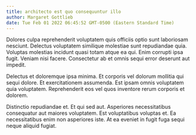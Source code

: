 ```yaml
---
title: architecto est quo consequuntur illo
author: Margaret Gottlieb
date: Tue Feb 01 2022 06:45:52 GMT-0500 (Eastern Standard Time)
---
```

Dolores culpa reprehenderit voluptatem quis officiis optio sunt laboriosam nesciunt. Delectus voluptatem similique molestiae sunt repudiandae quia. Voluptas molestias incidunt quasi totam atque ea qui. Enim corrupti ipsa fugit. Veniam nisi facere. Consectetur ab et omnis sequi error deserunt aut impedit.

 Delectus et doloremque ipsa minima. Et corporis vel dolorum mollitia qui sequi dolore. Et exercitationem assumenda. Est ipsam omnis voluptatem quia voluptatem. Reprehenderit eos vel quos inventore rerum corporis et dolorem.

 Distinctio repudiandae et. Et qui sed aut. Asperiores necessitatibus consequatur aut maiores voluptatem. Est voluptatibus voluptas et. Ea necessitatibus enim non asperiores iste. At ea eveniet in fugit fuga sequi neque aliquid fugiat.
